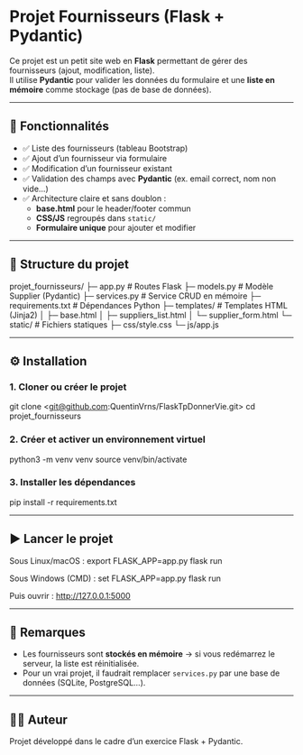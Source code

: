 # Projet Fournisseurs (Flask + Pydantic)

Ce projet est un petit site web en **Flask** permettant de gérer des fournisseurs (ajout, modification, liste).  
Il utilise **Pydantic** pour valider les données du formulaire et une **liste en mémoire** comme stockage (pas de base de données).

---

## 🚀 Fonctionnalités

- ✅ Liste des fournisseurs (tableau Bootstrap)
- ✅ Ajout d’un fournisseur via formulaire
- ✅ Modification d’un fournisseur existant
- ✅ Validation des champs avec **Pydantic** (ex. email correct, nom non vide…)
- ✅ Architecture claire et sans doublon :
  - **base.html** pour le header/footer commun
  - **CSS/JS** regroupés dans `static/`
  - **Formulaire unique** pour ajouter et modifier

---

## 📂 Structure du projet

projet_fournisseurs/
├─ app.py                # Routes Flask
├─ models.py             # Modèle Supplier (Pydantic)
├─ services.py           # Service CRUD en mémoire
├─ requirements.txt      # Dépendances Python
├─ templates/            # Templates HTML (Jinja2)
│  ├─ base.html
│  ├─ suppliers_list.html
│  └─ supplier_form.html
└─ static/               # Fichiers statiques
   ├─ css/style.css
   └─ js/app.js

---

## ⚙️ Installation

### 1. Cloner ou créer le projet
git clone <git@github.com:QuentinVrns/FlaskTpDonnerVie.git>
cd projet_fournisseurs

### 2. Créer et activer un environnement virtuel
python3 -m venv venv
source venv/bin/activate

### 3. Installer les dépendances
pip install -r requirements.txt

---

## ▶️ Lancer le projet

Sous Linux/macOS :
export FLASK_APP=app.py
flask run

Sous Windows (CMD) :
set FLASK_APP=app.py
flask run

Puis ouvrir :
http://127.0.0.1:5000

---

## 📌 Remarques

- Les fournisseurs sont **stockés en mémoire** → si vous redémarrez le serveur, la liste est réinitialisée.
- Pour un vrai projet, il faudrait remplacer `services.py` par une base de données (SQLite, PostgreSQL…).

---

## 👨‍💻 Auteur

Projet développé dans le cadre d’un exercice Flask + Pydantic.
